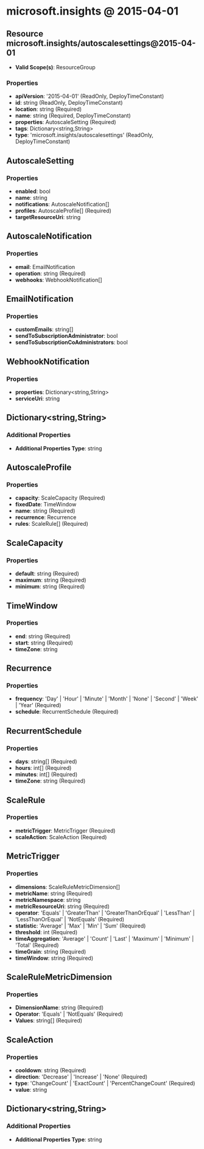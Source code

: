 # microsoft.insights @ 2015-04-01

## Resource microsoft.insights/autoscalesettings@2015-04-01
* **Valid Scope(s)**: ResourceGroup
### Properties
* **apiVersion**: '2015-04-01' (ReadOnly, DeployTimeConstant)
* **id**: string (ReadOnly, DeployTimeConstant)
* **location**: string (Required)
* **name**: string (Required, DeployTimeConstant)
* **properties**: AutoscaleSetting (Required)
* **tags**: Dictionary<string,String>
* **type**: 'microsoft.insights/autoscalesettings' (ReadOnly, DeployTimeConstant)

## AutoscaleSetting
### Properties
* **enabled**: bool
* **name**: string
* **notifications**: AutoscaleNotification[]
* **profiles**: AutoscaleProfile[] (Required)
* **targetResourceUri**: string

## AutoscaleNotification
### Properties
* **email**: EmailNotification
* **operation**: string (Required)
* **webhooks**: WebhookNotification[]

## EmailNotification
### Properties
* **customEmails**: string[]
* **sendToSubscriptionAdministrator**: bool
* **sendToSubscriptionCoAdministrators**: bool

## WebhookNotification
### Properties
* **properties**: Dictionary<string,String>
* **serviceUri**: string

## Dictionary<string,String>
### Additional Properties
* **Additional Properties Type**: string

## AutoscaleProfile
### Properties
* **capacity**: ScaleCapacity (Required)
* **fixedDate**: TimeWindow
* **name**: string (Required)
* **recurrence**: Recurrence
* **rules**: ScaleRule[] (Required)

## ScaleCapacity
### Properties
* **default**: string (Required)
* **maximum**: string (Required)
* **minimum**: string (Required)

## TimeWindow
### Properties
* **end**: string (Required)
* **start**: string (Required)
* **timeZone**: string

## Recurrence
### Properties
* **frequency**: 'Day' | 'Hour' | 'Minute' | 'Month' | 'None' | 'Second' | 'Week' | 'Year' (Required)
* **schedule**: RecurrentSchedule (Required)

## RecurrentSchedule
### Properties
* **days**: string[] (Required)
* **hours**: int[] (Required)
* **minutes**: int[] (Required)
* **timeZone**: string (Required)

## ScaleRule
### Properties
* **metricTrigger**: MetricTrigger (Required)
* **scaleAction**: ScaleAction (Required)

## MetricTrigger
### Properties
* **dimensions**: ScaleRuleMetricDimension[]
* **metricName**: string (Required)
* **metricNamespace**: string
* **metricResourceUri**: string (Required)
* **operator**: 'Equals' | 'GreaterThan' | 'GreaterThanOrEqual' | 'LessThan' | 'LessThanOrEqual' | 'NotEquals' (Required)
* **statistic**: 'Average' | 'Max' | 'Min' | 'Sum' (Required)
* **threshold**: int (Required)
* **timeAggregation**: 'Average' | 'Count' | 'Last' | 'Maximum' | 'Minimum' | 'Total' (Required)
* **timeGrain**: string (Required)
* **timeWindow**: string (Required)

## ScaleRuleMetricDimension
### Properties
* **DimensionName**: string (Required)
* **Operator**: 'Equals' | 'NotEquals' (Required)
* **Values**: string[] (Required)

## ScaleAction
### Properties
* **cooldown**: string (Required)
* **direction**: 'Decrease' | 'Increase' | 'None' (Required)
* **type**: 'ChangeCount' | 'ExactCount' | 'PercentChangeCount' (Required)
* **value**: string

## Dictionary<string,String>
### Additional Properties
* **Additional Properties Type**: string

